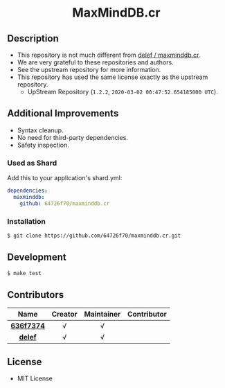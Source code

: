 <div align = "center">
  <h1>MaxMindDB.cr</h1>
</div>

## Description

* This repository is not much different from [delef / maxminddb.cr](https://github.com/delef/maxminddb.cr).
* We are very grateful to these repositories and authors.
* See the upstream repository for more information.
* This repository has used the same license exactly as the upstream repository.
  * UpStream Repository (`1.2.2`, `2020-03-02 00:47:52.654185000 UTC`).

## Additional Improvements

* Syntax cleanup.
* No need for third-party dependencies.
* Safety inspection.

### Used as Shard

Add this to your application's shard.yml:
```yaml
dependencies:
  maxminddb:
    github: 64726f70/maxminddb.cr
```

### Installation

```bash
$ git clone https://github.com/64726f70/maxminddb.cr.git
```

## Development

```bash
$ make test
```

## Contributors

|Name|Creator|Maintainer|Contributor|
|:---:|:---:|:---:|:---:|
|**[636f7374](https://github.com/636f7374)**|√|√||
|**[delef](https://github.com/delef)**|√|√||

## License

* MIT License
